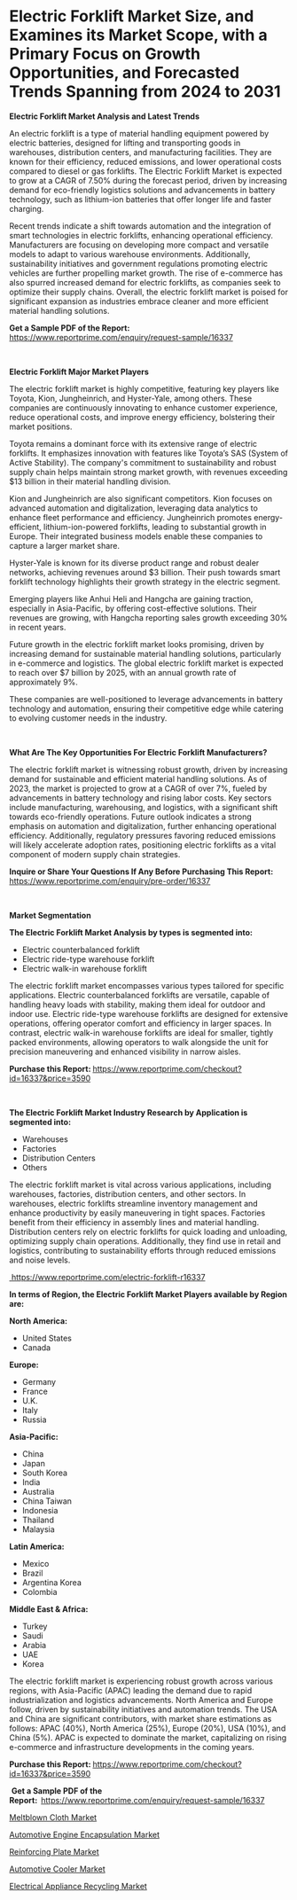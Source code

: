 <p><h1>Electric Forklift Market Size, and Examines its Market Scope, with a Primary Focus on Growth Opportunities, and Forecasted Trends Spanning from 2024 to 2031</h1></p><p><strong>Electric Forklift Market Analysis and Latest Trends</strong></p>
<p><p>An electric forklift is a type of material handling equipment powered by electric batteries, designed for lifting and transporting goods in warehouses, distribution centers, and manufacturing facilities. They are known for their efficiency, reduced emissions, and lower operational costs compared to diesel or gas forklifts. The Electric Forklift Market is expected to grow at a CAGR of 7.50% during the forecast period, driven by increasing demand for eco-friendly logistics solutions and advancements in battery technology, such as lithium-ion batteries that offer longer life and faster charging.</p><p>Recent trends indicate a shift towards automation and the integration of smart technologies in electric forklifts, enhancing operational efficiency. Manufacturers are focusing on developing more compact and versatile models to adapt to various warehouse environments. Additionally, sustainability initiatives and government regulations promoting electric vehicles are further propelling market growth. The rise of e-commerce has also spurred increased demand for electric forklifts, as companies seek to optimize their supply chains. Overall, the electric forklift market is poised for significant expansion as industries embrace cleaner and more efficient material handling solutions.</p></p>
<p><strong>Get a Sample PDF of the Report:&nbsp;</strong> <a href="https://www.reportprime.com/enquiry/request-sample/16337?utm_campaign=10&utm_medium=2&utm_source=Github&utm_content=ia&utm_term=23112024&utm_id=electric-forklift">https://www.reportprime.com/enquiry/request-sample/16337</a></p>
<p>&nbsp;</p>
<p><strong>Electric Forklift Major Market Players</strong></p>
<p><p>The electric forklift market is highly competitive, featuring key players like Toyota, Kion, Jungheinrich, and Hyster-Yale, among others. These companies are continuously innovating to enhance customer experience, reduce operational costs, and improve energy efficiency, bolstering their market positions.</p><p>Toyota remains a dominant force with its extensive range of electric forklifts. It emphasizes innovation with features like Toyota’s SAS (System of Active Stability). The company's commitment to sustainability and robust supply chain helps maintain strong market growth, with revenues exceeding $13 billion in their material handling division.</p><p>Kion and Jungheinrich are also significant competitors. Kion focuses on advanced automation and digitalization, leveraging data analytics to enhance fleet performance and efficiency. Jungheinrich promotes energy-efficient, lithium-ion-powered forklifts, leading to substantial growth in Europe. Their integrated business models enable these companies to capture a larger market share.</p><p>Hyster-Yale is known for its diverse product range and robust dealer networks, achieving revenues around $3 billion. Their push towards smart forklift technology highlights their growth strategy in the electric segment.</p><p>Emerging players like Anhui Heli and Hangcha are gaining traction, especially in Asia-Pacific, by offering cost-effective solutions. Their revenues are growing, with Hangcha reporting sales growth exceeding 30% in recent years.</p><p>Future growth in the electric forklift market looks promising, driven by increasing demand for sustainable material handling solutions, particularly in e-commerce and logistics. The global electric forklift market is expected to reach over $7 billion by 2025, with an annual growth rate of approximately 9%.</p><p>These companies are well-positioned to leverage advancements in battery technology and automation, ensuring their competitive edge while catering to evolving customer needs in the industry.</p></p>
<p>&nbsp;</p>
<p><strong>What Are The Key Opportunities For Electric Forklift Manufacturers?</strong></p>
<p><p>The electric forklift market is witnessing robust growth, driven by increasing demand for sustainable and efficient material handling solutions. As of 2023, the market is projected to grow at a CAGR of over 7%, fueled by advancements in battery technology and rising labor costs. Key sectors include manufacturing, warehousing, and logistics, with a significant shift towards eco-friendly operations. Future outlook indicates a strong emphasis on automation and digitalization, further enhancing operational efficiency. Additionally, regulatory pressures favoring reduced emissions will likely accelerate adoption rates, positioning electric forklifts as a vital component of modern supply chain strategies.</p></p>
<p><strong>Inquire or Share Your Questions If Any Before Purchasing This Report:</strong> <a href="https://www.reportprime.com/enquiry/pre-order/16337?utm_campaign=10&utm_medium=2&utm_source=Github&utm_content=ia&utm_term=23112024&utm_id=electric-forklift">https://www.reportprime.com/enquiry/pre-order/16337</a></p>
<p>&nbsp;</p>
<p><strong>Market Segmentation</strong></p>
<p><strong>The Electric Forklift Market Analysis by types is segmented into:</strong></p>
<p><ul><li>Electric counterbalanced forklift</li><li>Electric ride-type warehouse forklift</li><li>Electric walk-in warehouse forklift</li></ul></p>
<p><p>The electric forklift market encompasses various types tailored for specific applications. Electric counterbalanced forklifts are versatile, capable of handling heavy loads with stability, making them ideal for outdoor and indoor use. Electric ride-type warehouse forklifts are designed for extensive operations, offering operator comfort and efficiency in larger spaces. In contrast, electric walk-in warehouse forklifts are ideal for smaller, tightly packed environments, allowing operators to walk alongside the unit for precision maneuvering and enhanced visibility in narrow aisles.</p></p>
<p><strong>Purchase this Report:&nbsp;</strong><a href="https://www.reportprime.com/checkout?id=16337&price=3590&utm_campaign=10&utm_medium=2&utm_source=Github&utm_content=ia&utm_term=23112024&utm_id=electric-forklift">https://www.reportprime.com/checkout?id=16337&price=3590</a></p>
<p>&nbsp;</p>
<p><strong>The Electric Forklift Market Industry Research by Application is segmented into:</strong></p>
<p><ul><li>Warehouses</li><li>Factories</li><li>Distribution Centers</li><li>Others</li></ul></p>
<p><p>The electric forklift market is vital across various applications, including warehouses, factories, distribution centers, and other sectors. In warehouses, electric forklifts streamline inventory management and enhance productivity by easily maneuvering in tight spaces. Factories benefit from their efficiency in assembly lines and material handling. Distribution centers rely on electric forklifts for quick loading and unloading, optimizing supply chain operations. Additionally, they find use in retail and logistics, contributing to sustainability efforts through reduced emissions and noise levels.</p></p>
<p><a href="https://www.reportprime.com/electric-forklift-r16337?utm_campaign=10&utm_medium=2&utm_source=Github&utm_content=ia&utm_term=23112024&utm_id=electric-forklift">&nbsp;https://www.reportprime.com/electric-forklift-r16337</a></p>
<p><strong>In terms of Region, the Electric Forklift Market Players available by Region are:</strong></p>
<p>
    <p> <strong> North America: </strong>
        <ul>
            <li>United States</li>
            <li>Canada</li>
        </ul>
        </p> 
    <p> <strong> Europe: </strong>
        <ul>
            <li>Germany</li>
            <li>France</li>
            <li>U.K.</li>
            <li>Italy</li>
            <li>Russia</li>
        </ul>
        </p> 
    <p> <strong> Asia-Pacific: </strong>
        <ul>
            <li>China</li>
            <li>Japan</li>
            <li>South Korea</li>
            <li>India</li>
            <li>Australia</li>
            <li>China Taiwan</li>
            <li>Indonesia</li>
            <li>Thailand</li>
            <li>Malaysia</li>
        </ul>
        </p> 
    <p> <strong> Latin America: </strong>
        <ul>
            <li>Mexico</li>
            <li>Brazil</li>
            <li>Argentina Korea</li>
            <li>Colombia</li>
        </ul>
        </p> 
    <p> <strong> Middle East & Africa: </strong>
        <ul>
            <li>Turkey</li>
            <li>Saudi</li>
            <li>Arabia</li>
            <li>UAE</li>
            <li>Korea</li>
        </ul>
    </p>
    </p>
<p><p>The electric forklift market is experiencing robust growth across various regions, with Asia-Pacific (APAC) leading the demand due to rapid industrialization and logistics advancements. North America and Europe follow, driven by sustainability initiatives and automation trends. The USA and China are significant contributors, with market share estimations as follows: APAC (40%), North America (25%), Europe (20%), USA (10%), and China (5%). APAC is expected to dominate the market, capitalizing on rising e-commerce and infrastructure developments in the coming years.</p></p>
<p><strong>Purchase this Report: </strong><a href="https://www.reportprime.com/checkout?id=16337&price=3590&utm_campaign=10&utm_medium=2&utm_source=Github&utm_content=ia&utm_term=23112024&utm_id=electric-forklift">https://www.reportprime.com/checkout?id=16337&price=3590</a></p>
<p>&nbsp;<strong>Get a Sample PDF of the Report:&nbsp;&nbsp;</strong><a href="https://www.reportprime.com/enquiry/request-sample/16337?utm_campaign=10&utm_medium=2&utm_source=Github&utm_content=ia&utm_term=23112024&utm_id=electric-forklift">https://www.reportprime.com/enquiry/request-sample/16337</a></p>
<p><strong></strong></p>
<p><p><a href="https://www.linkedin.com/pulse/analytics-driven-insights-meltblown-cloth-market-revenue-imq6e?utm_campaign=10&utm_medium=2&utm_source=Github&utm_content=ia&utm_term=23112024&utm_id=electric-forklift">Meltblown Cloth Market</a></p><p><a href="https://github.com/mahnoor2003/Market-Research-Report-List-6/blob/main/automotive-engine-encapsulation-market.md?utm_campaign=10&utm_medium=2&utm_source=Github&utm_content=ia&utm_term=23112024&utm_id=electric-forklift">Automotive Engine Encapsulation Market</a></p><p><a href="https://www.linkedin.com/pulse/reinforcing-plate-market2024-2031-industry-insights-y0noe?utm_campaign=10&utm_medium=2&utm_source=Github&utm_content=ia&utm_term=23112024&utm_id=electric-forklift">Reinforcing Plate Market</a></p><p><a href="https://github.com/ygfu6u/Market-Research-Report-List-1/blob/main/automotive-cooler-market.md?utm_campaign=10&utm_medium=2&utm_source=Github&utm_content=ia&utm_term=23112024&utm_id=electric-forklift">Automotive Cooler Market</a></p><p><a href="https://issuu.com/reportprime-2/docs/electrical-appliance-recycling-mark_03ed0ace1eb485?utm_campaign=10&utm_medium=2&utm_source=Github&utm_content=ia&utm_term=23112024&utm_id=electric-forklift">Electrical Appliance Recycling Market</a></p></p>